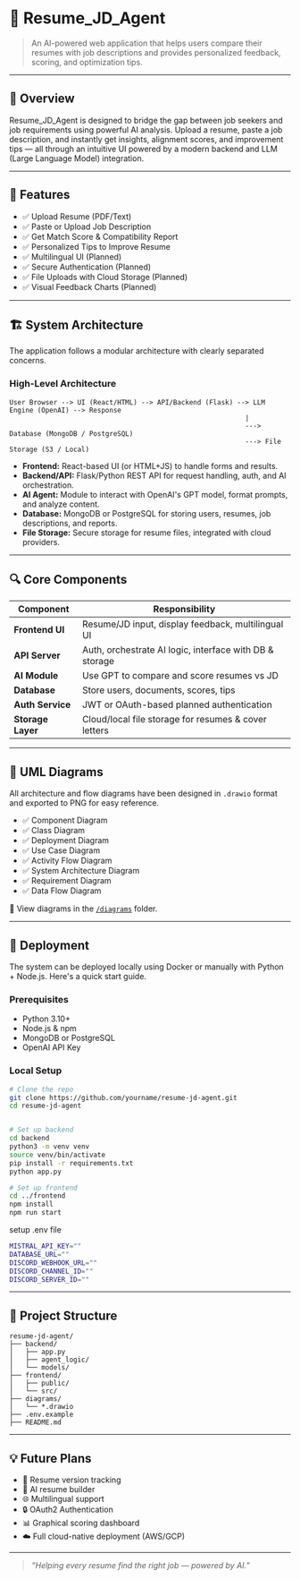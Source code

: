 
# 💼 Resume_JD_Agent

> An AI-powered web application that helps users compare their resumes with job descriptions and provides personalized feedback, scoring, and optimization tips.

---

## 📌 Overview

Resume_JD_Agent is designed to bridge the gap between job seekers and job requirements using powerful AI analysis. Upload a resume, paste a job description, and instantly get insights, alignment scores, and improvement tips — all through an intuitive UI powered by a modern backend and LLM (Large Language Model) integration.

---

## 🧠 Features

- ✅ Upload Resume (PDF/Text)
- ✅ Paste or Upload Job Description
- ✅ Get Match Score & Compatibility Report
- ✅ Personalized Tips to Improve Resume
- ✅ Multilingual UI (Planned)
- ✅ Secure Authentication (Planned)
- ✅ File Uploads with Cloud Storage (Planned)
- ✅ Visual Feedback Charts (Planned)

---

## 🏗️ System Architecture

The application follows a modular architecture with clearly separated concerns.

### High-Level Architecture

```
User Browser --> UI (React/HTML) --> API/Backend (Flask) --> LLM Engine (OpenAI) --> Response
                                                           |
                                                           ---> Database (MongoDB / PostgreSQL)
                                                           ---> File Storage (S3 / Local)
```

- **Frontend:** React-based UI (or HTML+JS) to handle forms and results.
- **Backend/API:** Flask/Python REST API for request handling, auth, and AI orchestration.
- **AI Agent:** Module to interact with OpenAI's GPT model, format prompts, and analyze content.
- **Database:** MongoDB or PostgreSQL for storing users, resumes, job descriptions, and reports.
- **File Storage:** Secure storage for resume files, integrated with cloud providers.

---

## 🔍 Core Components

| Component         | Responsibility |
|------------------|----------------|
| **Frontend UI**  | Resume/JD input, display feedback, multilingual UI |
| **API Server**   | Auth, orchestrate AI logic, interface with DB & storage |
| **AI Module**    | Use GPT to compare and score resumes vs JD |
| **Database**     | Store users, documents, scores, tips |
| **Auth Service** | JWT or OAuth-based planned authentication |
| **Storage Layer**| Cloud/local file storage for resumes & cover letters |

---

## 🧩 UML Diagrams

All architecture and flow diagrams have been designed in `.drawio` format and exported to PNG for easy reference.

- ✅ Component Diagram  
- ✅ Class Diagram  
- ✅ Deployment Diagram  
- ✅ Use Case Diagram  
- ✅ Activity Flow Diagram  
- ✅ System Architecture Diagram  
- ✅ Requirement Diagram  
- ✅ Data Flow Diagram  

📁 View diagrams in the [`/diagrams`](./diagrams) folder.

---

## 🚀 Deployment

The system can be deployed locally using Docker or manually with Python + Node.js. Here's a quick start guide.

### Prerequisites

- Python 3.10+
- Node.js & npm
- MongoDB or PostgreSQL
- OpenAI API Key

### Local Setup

```bash
# Clone the repo
git clone https://github.com/yourname/resume-jd-agent.git
cd resume-jd-agent


# Set up backend
cd backend
python3 -m venv venv
source venv/bin/activate
pip install -r requirements.txt
python app.py

# Set up frontend
cd ../frontend
npm install
npm run start
```

setup .env file

```bash
MISTRAL_API_KEY=""
DATABASE_URL=""
DISCORD_WEBHOOK_URL=""
DISCORD_CHANNEL_ID=""
DISCORD_SERVER_ID=""

```

---

## 📂 Project Structure

```
resume-jd-agent/
├── backend/
│   ├── app.py
│   ├── agent_logic/
│   └── models/
├── frontend/
│   ├── public/
│   └── src/
├── diagrams/
│   └── *.drawio
├── .env.example
├── README.md
```

---

## 💡 Future Plans

- 📘 Resume version tracking
- 🧠 AI resume builder
- 🌐 Multilingual support
- 🔒 OAuth2 Authentication
- 📊 Graphical scoring dashboard
- ☁️ Full cloud-native deployment (AWS/GCP)


---

> *“Helping every resume find the right job — powered by AI.”*
